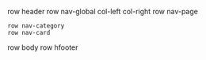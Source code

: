 row header
    row nav-global
        col-left
        col-right
    row nav-page
        
    row nav-category
    row nav-card
row body
row hfooter